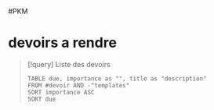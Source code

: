 #PKM
# devoirs a rendre

> [!query] Liste des devoirs
> ```dataview
> TABLE due, importance as "", title as "description"
> FROM #devoir AND -"templates"
> SORT importance ASC
> SORT due
> ```



